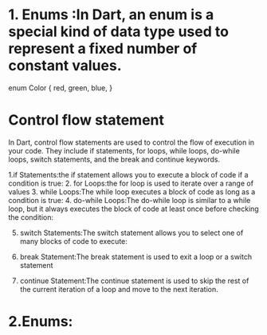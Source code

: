 # 1. Enums :In Dart, an enum is a special kind of data type used to represent a fixed number of constant values.
enum Color {
  red,
  green,
  blue,
}
# Control flow statement 
In Dart, control flow statements are used to control the flow of execution in your code. They include if statements, for loops, while loops, do-while loops, switch statements, and the break and continue keywords. 

1.if Statements:the if statement allows you to execute a block of code if a condition is true:
2. for Loops:the for loop is used to iterate over a range of values
3. while Loops:The while loop executes a block of code as long as a condition is true:
4. do-while Loops:The do-while loop is similar to a while loop, but it always executes the block of code at least once before checking the condition:

5. switch Statements:The switch statement allows you to select one of many blocks of code to execute:

6. break Statement:The break statement is used to exit a loop or a switch statement
7. continue Statement:The continue statement is used to skip the rest of the current iteration of a loop and move to the next iteration. 

# 2.Enums:





